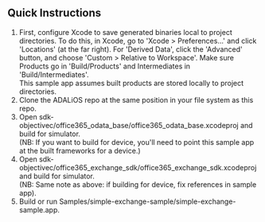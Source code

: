 ## Quick Instructions

1. First, configure Xcode to save generated binaries local to project directories. To do this, in Xcode, go to 'Xcode > Preferences...' and click 'Locations' (at the far right). For 'Derived Data', click the 'Advanced' button, and choose 'Custom > Relative to Workspace'. Make sure Products go in 'Build/Products' and Intermediates in 'Build/Intermediates'.<br>
This sample app assumes built products are stored locally to project directories.
2. Clone the ADALiOS repo at the same position in your file system as this repo.
3. Open sdk-objectivec/office365_odata_base/office365_odata_base.xcodeproj and build for simulator. <br />
   (NB: If you want to build for device, you'll need to point this sample app at the built frameworks for a device.)
4. Open sdk-objectivec/office365_exchange_sdk/office365_exchange_sdk.xcodeproj and build for simulator. <br />
   (NB: Same note as above: if building for device, fix references in sample app).
5. Build or run Samples/simple-exchange-sample/simple-exchange-sample.app.
